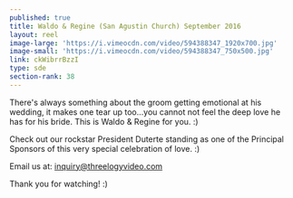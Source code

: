 ```yaml
---
published: true
title: Waldo & Regine (San Agustin Church) September 2016
layout: reel
image-large: 'https://i.vimeocdn.com/video/594388347_1920x700.jpg'
image-small: 'https://i.vimeocdn.com/video/594388347_750x500.jpg'
link: ckWibrrBzzI
type: sde
section-rank: 38
---
```

There's always something about the groom getting emotional at his wedding, it makes one tear up too...you cannot not feel the deep love he has for his bride. This is Waldo & Regine for you. :)

Check out our rockstar President Duterte standing as one of the Principal Sponsors of this very special celebration of love. :)

Email us at: inquiry@threelogyvideo.com

Thank you for watching! :)
